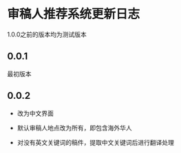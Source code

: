# 审稿人推荐系统更新日志

1.0.0之前的版本均为测试版本

## 0.0.1

最初版本

## 0.0.2

- 改为中文界面

- 默认审稿人地点改为所有，即包含海外华人

- 对没有英文关键词的稿件，提取中文关键词后进行翻译处理
